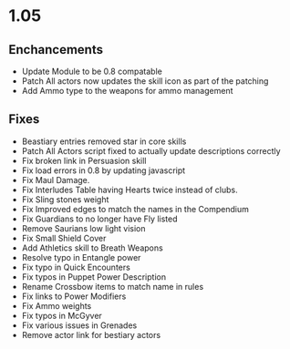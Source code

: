 # 1.05

## Enchancements

- Update Module to be 0.8 compatable
- Patch All actors now updates the skill icon as part of the patching
- Add Ammo type to the weapons for ammo management

## Fixes

- Beastiary entries removed star in core skills
- Patch All Actors script fixed to actually update descriptions correctly
- Fix broken link in Persuasion skill
- Fix load errors in 0.8 by updating javascript
- Fix Maul Damage.
- Fix Interludes Table having Hearts twice instead of clubs.
- Fix Sling stones weight
- Fix Improved edges to match the names in the Compendium
- Fix Guardians to no longer have Fly listed
- Remove Saurians low light vision
- Fix Small Shield Cover
- Add Athletics skill to Breath Weapons
- Resolve typo in Entangle power
- Fix typo in Quick Encounters
- Fix typos in Puppet Power Description
- Rename Crossbow items to match name in rules
- Fix links to Power Modifiers
- Fix Ammo weights
- Fix typos in McGyver
- Fix various issues in Grenades
- Remove actor link for bestiary actors

